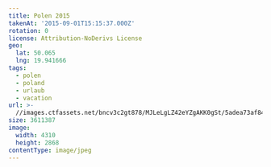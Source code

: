 ```yaml
---
title: Polen 2015
takenAt: '2015-09-01T15:15:37.000Z'
rotation: 0
license: Attribution-NoDerivs License
geo:
  lat: 50.065
  lng: 19.941666
tags:
  - polen
  - poland
  - urlaub
  - vacation
url: >-
  //images.ctfassets.net/bncv3c2gt878/MJLeLgLZ42eYZgAKK0gSt/5adea73af84bc0df5fb0e98beac70fec/polen-2015_25656863860_o
size: 3611387
image:
  width: 4310
  height: 2868
contentType: image/jpeg
---
```


